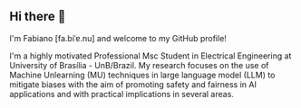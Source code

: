 ## Hi there 👋 

I'm Fabiano [fa\.biˈɐ.nu] and welcome to my GitHub profile!

I'm a highly motivated Professional Msc Student in Electrical Engineering at University of Brasília - UnB/Brazil. My research focuses on the use of Machine Unlearning (MU) techniques in large language model (LLM) to mitigate biases with the aim of promoting safety and fairness in AI applications and with practical implications in several areas.

<!--
**fabianumfalco/fabianumfalco** is a ✨ _special_ ✨ repository because its `README.md` (this file) appears on your GitHub profile.

Here are some ideas to get you started:

- 🔭 I’m currently working on ...
- 🌱 I’m currently learning ...
- 👯 I’m looking to collaborate on ...
- 🤔 I’m looking for help with ...
- 💬 Ask me about ...
- 📫 How to reach me: ...
- 😄 Pronouns: ...
- ⚡ Fun fact: ...
-->
